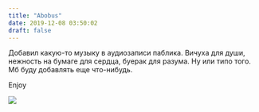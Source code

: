 ```yaml
---
title: "Abobus"
date: 2019-12-08 03:50:02
draft: false
---
```


Добавил какую-то музыку в аудиозаписи паблика. Вичуха для души, нежность на бумаге для сердца, буерак для разума. Ну или типо того. Мб буду добавлять еще что-нибудь.

Enjoy

![](https://sun9-41.userapi.com/impg/c857036/v857036256/129e4/P-oh6-HkbEY.jpg?size=756x1080&quality=96&sign=48f7a3414572ddf1acf3d701abd1cbba&c_uniq_tag=cWW5hgYbRQd8lCyXooluZIkhlGVYiI1H1cNv-oFJaho&type=album)
